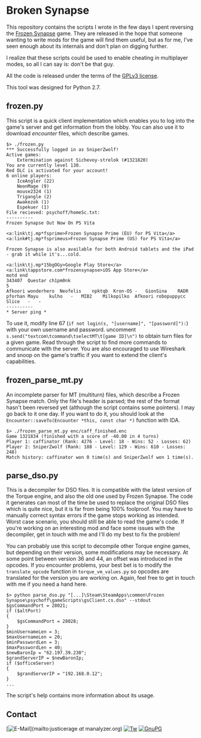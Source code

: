 # Broken Synapse

This repository contains the scripts I wrote in the few days I spent reversing the [Frozen Synapse](http://store.steampowered.com/app/98200) game.
They are released in the hope that someone wanting to write mods for the game will find them useful, but as for me, I've seen enough about its internals and don't plan on digging further.
 
I realize that these scripts could be used to enable cheating in multiplayer modes, so all I can say is: don't be that guy.

All the code is released under the terms of the [GPLv3 license](https://www.gnu.org/licenses/gpl-3.0.en.html).

This tool was designed for Python 2.7.

## frozen.py

This script is a quick client implementation which enables you to log into the game's server and get information from the lobby. You can also use it to download *encounter* files, which describe games.

```
$> ./frozen.py
*** Successfully logged in as SniperZwolf!
Active games:
	Extermination against Sichevoy-strelok (#1321820)
You are currently level 130.
Red DLC is activated for your account!
6 online players: 
	IceAngler (22)
	NeonMage (9)
	mouse2324 (1)
	Trigangle (2)
	Awakezok (1)
	Espekuer (1)
File recieved: psychoff/homeSc.txt:
----------
Frozen Synapse Out Now On PS Vita

<a:link\tj.mp*fsprime>Frozen Synapse Prime (EU) for PS Vita</a>
<a:link#tj.mp*fsprimeus>Frozen Synapse Prime (US) for PS Vita</a>

Frozen Synapse is also available for both Android tablets and the iPad - grab it while it's...cold.

<a:link\tj.mp*15bgOGy>Google Play Store</a>
<a:link\tappstore.com*frozensynapse>iOS App Store</a>
motd end
343407	Questar	ch1pm0nk
5
Afkoori	wonderhero	Neofelis	npktqb	Kron-OS	-	GionSina	RADR	pforhan	Mayu	kulho	-	MIB2	Milkopilko	Afkoori	robopuppycc	Slice	-	-
----------
* Server ping *
```

To use it, modify line 67 (`if not login(s, "[username]", "[password]"):`) with your own username and password. uncomment `s.send("textcom\tcommand\tselectMT\t[game ID]\n")` to obtain turn files for a given game.
Read through the script to find more commands to communicate with the server. You are also encouraged to use Wireshark and snoop on the game's traffic if you want to extend the client's capabilities.

## frozen_parse_mt.py

An incomplete parser for MT (multiturn) files, which describe a Frozen Synapse match.
Only the file's header is parsed; the rest of the format hasn't been reversed yet (although the script contains some pointers). I may go back to it one day. If you want to do it, you should look at the `Encounter::saveTo(Encounter *this, const char *)` function with IDA.

```
$> ./frozen_parse_mt.py enc/caff_finished.enc
Game 1321834 (finished with a score of -40.00 in 4 turns)
Player 1: caffinator (Rank: 4276 - Level: 18 - Wins: 52 - Losses: 62)
Player 2: SniperZwolf (Rank: 188 - Level: 129 - Wins: 610 - Losses: 248)
Match history: caffinator won 0 time(s) and SniperZwolf won 1 time(s).
```

## parse_dso.py

This is a decompiler for DSO files. It is compatible with the latest version of the Torque engine, and also the old one used by Frozen Synapse.
The code it generates can most of the time be used to replace the original DSO files which is quite nice, but it is far from being 100% foolproof. You may have to manually correct syntax errors if the game stops working as intended. Worst case scenario, you should still be able to read the game's code.
If you're working on an interesting mod and face some issues with the decompiler, get in touch with me and I'll do my best to fix the problem!

You can probably use this script to decompile other Torque engine games, but depending on their version, some modifications may be necessary. At some point between version 36 and 44, an offset was introduced in the opcodes. If you encounter problems, your best bet is to modify the `translate_opcode` function in `torque_vm_values.py` so opcodes are translated for the version you are working on. Again, feel free to get in touch with me if you need a hand here.

```
$> python parse_dso.py "[...]\Steam\SteamApps\common\Frozen Synapse\psychoff\gameScripts\gsClient.cs.dso" --stdout
$gsCommandPort = 28021;
if ($altPort)
{
	$gsCommandPort = 28028;
}
$minUsernameLen = 3;
$maxUsernameLen = 20;
$minPasswordLen = 3;
$maxPasswordLen = 40;
$newBaronIp = "62.197.39.230";
$grandServerIP = $newBaronIp;
if ($officeServer)
{
	$grandServerIP = "192.168.0.12";
}
...
```
The script's help contains more information about its usage.

## Contact
[![E-Mail](http://manalyzer.org/static/mail.png)](mailto:justicerage *at* manalyzer.org)
[![Tw](http://manalyzer.org/static/twitter.png)](https://twitter.com/JusticeRage)
[![GnuPG](http://manalyzer.org/static/gpg.png)](https://pgp.mit.edu/pks/lookup?op=vindex&search=0x40E9F0A8F5EA8754)
